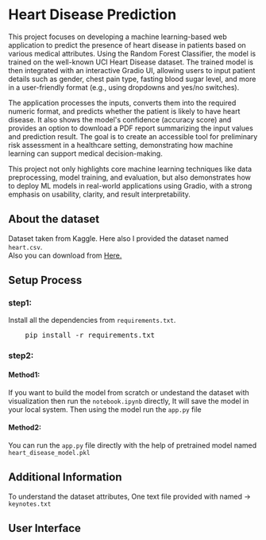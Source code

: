 # Heart Disease Prediction

This project focuses on developing a machine learning-based web application to predict the presence of heart disease in patients based on various medical attributes. Using the Random Forest Classifier, the model is trained on the well-known UCI Heart Disease dataset. The trained model is then integrated with an interactive Gradio UI, allowing users to input patient details such as gender, chest pain type, fasting blood sugar level, and more in a user-friendly format (e.g., using dropdowns and yes/no switches).

The application processes the inputs, converts them into the required numeric format, and predicts whether the patient is likely to have heart disease. It also shows the model's confidence (accuracy score) and provides an option to download a PDF report summarizing the input values and prediction result. The goal is to create an accessible tool for preliminary risk assessment in a healthcare setting, demonstrating how machine learning can support medical decision-making.

This project not only highlights core machine learning techniques like data preprocessing, model training, and evaluation, but also demonstrates how to deploy ML models in real-world applications using Gradio, with a strong emphasis on usability, clarity, and result interpretability.

## About the dataset

Dataset taken from Kaggle. Here also I provided the dataset named `heart.csv`.<br>
Also you can download from <a href="https://www.kaggle.com/datasets/johnsmith88/heart-disease-dataset">Here.</a>

## Setup Process

### step1:
Install all the dependencies from `requirements.txt`.<br />
<pre>
    pip install -r requirements.txt
</pre>

### step2:

#### Method1:
If you want to build the model from scratch or undestand the dataset with visualization then run the 
`notebook.ipynb` directly, It will save the model in your local system. Then using the model run the `app.py` file

#### Method2:
You can run the `app.py` file directly with the help of pretrained model named `heart_disease_model.pkl`


## Additional Information 

To understand the dataset attributes, One text file provided with named ->  `keynotes.txt`

## User Interface 

